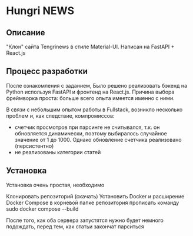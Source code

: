# Hungri NEWS

## Описание

"Клон" сайта Tengrinews в стиле Material-UI. Написан на FastAPI + React.js

## Процесс разработки

После ознакомления с заданием, Было решено реализовать бэкенд на Python используя FastAPI и фронтенд на React.js. Причина выбора фреймворка проста: больше всего опыта имеется именно с ними.

В связи с небольшим опытом работы в Fullstack, возникло несколько проблем и, как следствие, компромиссов:

-   счетчик просмотров при парсинге не считывался, т.к. он обновляется динамически, поэтому выбиралось случайное значение от 1 до 1000. Однако обновление счетчика реализовано (персистентно)
-   не реализованы категории статей

## Установка

Установка очень простая, необходимо

Клонировать репозиторий (скачать)
Установить Docker и расширение Docker Compose
в корневой папке репозитория прописать команду
sudo docker compose --build

После того, как оба сервера запустятся нужно будет немного подождать, перед тем, как статьи закончат парситься

